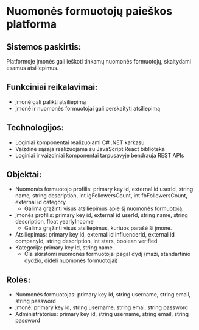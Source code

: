 ﻿# Nuomonės formuotojų paieškos platforma

## Sistemos paskirtis:

Platformoje įmonės gali ieškoti tinkamų nuomonės formuotojų, skaitydami esamus atsiliepimus.

## Funkciniai reikalavimai:

* Įmonė gali palikti atsiliepimą
* Įmonė ir nuomonės formuotojai gali perskaityti atsiliepimą

## Technologijos:

* Loginiai komponentai realizuojami C# .NET karkasu
* Vaizdinė sąsaja realizuojama su JavaScript React biblioteka
* Loginiai ir vaizdiniai komponentai tarpusavyje bendrauja REST APIs

## Objektai:

* Nuomonės formuotojo profilis: primary key id, external id userId, string name, string description, int igFollowersCount, int fbFollowersCount, external id category. 
    * Galima grąžinti visus atsiliepimus apie šį nuomonės formuotoją.
* Įmonės profilis: primary key id, external id userId, string name, string description, float yearlyIncome
    * Galima grąžinti visus atsiliepimus, kuriuos parašė ši įmonė.
* Atsiliepimas: primary key id, external id influencerId, external id companyId, string description, int stars, boolean verified
* Kategorija: primary key id, string name. 
    * Čia skirstomi nuomonės formuotojai pagal dydį (maži, standartinio dydžio, dideli nuomonės formuotojai)

## Rolės:

* Nuomonės formuotojas: primary key id, string username, string email, string password
* Įmonė: primary key id, string username, string emai, string password
* Administratorius: primary key id, string username, string email, string password